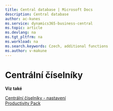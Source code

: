 ```yaml
---
title: Central database | Microsoft Docs
description: Central database
author: ac-kunes
ms.service: dynamics365-business-central
ms.topic: article
ms.devlang: na
ms.tgt_pltfrm: na
ms.workload: na
ms.search.keywords: Czech, additional functions
ms.author: v-makune
---
```

# Centrální číselníky

**Viz také**

[Centrální číselníky - nastavení](ac-centraldatabase-setup.md)  
[Productivity Pack](ac-productivity-pack.md)
